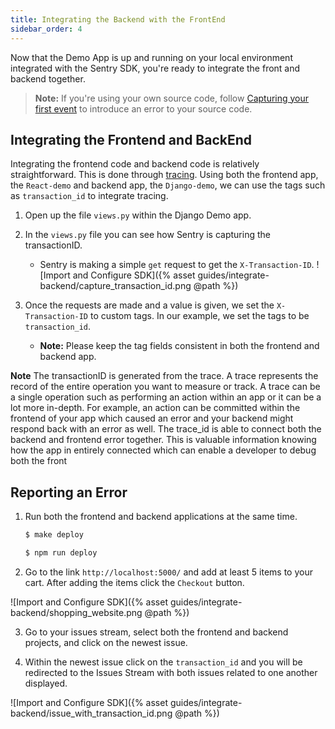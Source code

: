 ```yaml
---
title: Integrating the Backend with the FrontEnd
sidebar_order: 4
---
```


Now that the Demo App is up and running on your local environment integrated with the Sentry SDK, you're ready to integrate the front and backend together.

> **Note:** If you're using your own source code, follow [Capturing your first event](https://docs.sentry.io/error-reporting/quickstart/?platform=python) to introduce an error to your source code.

## Integrating the Frontend and BackEnd

Integrating the frontend code and backend code is relatively straightforward. This is done through [tracing](https://docs.sentry.io/performance/distributed-tracing/). Using both the frontend app, the `React-demo` and backend app, the `Django-demo`, we can use the tags such as `transaction_id` to integrate tracing.

1. Open up the file `views.py` within the Django Demo app.

2. In the `views.py` file you can see how Sentry is capturing the transactionID.

   - Sentry is making a simple `get` request to get the `X-Transaction-ID`.
     ![Import and Configure SDK]({% asset guides/integrate-backend/capture_transaction_id.png @path %})

3. Once the requests are made and a value is given, we set the `X-Transaction-ID` to custom tags. In our example, we set the tags to be `transaction_id`.

   - **Note:** Please keep the tag fields consistent in both the frontend and backend app.

**Note** The transactionID is generated from the trace. A trace represents the record of the entire operation you want to measure or track. A trace can be a single operation such as performing an action within an app or it can be a lot more in-depth. For example, an action can be committed within the frontend of your app which caused an error and your backend might respond back with an error as well. The trace_id is able to connect both the backend and frontend error together. This is valuable information knowing how the app in entirely connected which can enable a developer to debug both the front

## Reporting an Error

1. Run both the frontend and backend applications at the same time.

   ```bash
   $ make deploy
   ```

   ```bash
   $ npm run deploy
   ```

2. Go to the link `http://localhost:5000/` and add at least 5 items to your cart. After adding the items click the `Checkout` button.

![Import and Configure SDK]({% asset guides/integrate-backend/shopping_website.png @path %})

3. Go to your issues stream, select both the frontend and backend projects, and click on the newest issue.

4. Within the newest issue click on the `transaction_id` and you will be redirected to the Issues Stream with both issues related to one another displayed.

![Import and Configure SDK]({% asset guides/integrate-backend/issue_with_transaction_id.png @path %})
